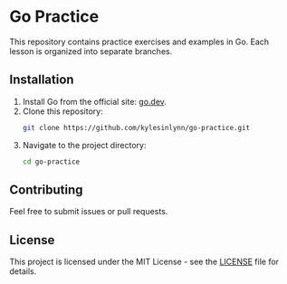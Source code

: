# Go Practice

This repository contains practice exercises and examples in Go. Each lesson is organized into separate branches.

## Installation

1. Install Go from the official site: [go.dev](https://go.dev/doc/install).
2. Clone this repository:
   ```bash
   git clone https://github.com/kylesinlynn/go-practice.git
   ```
3. Navigate to the project directory:
   ```bash
   cd go-practice
   ```

## Contributing

Feel free to submit issues or pull requests.

## License

This project is licensed under the MIT License - see the [LICENSE](LICENSE) file for details.
